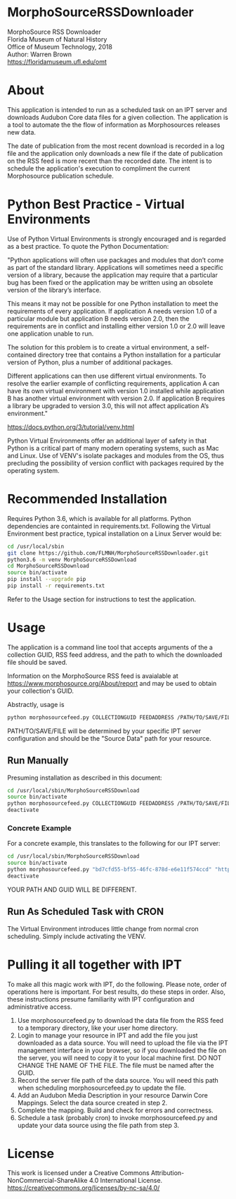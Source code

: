 # MorphoSourceRSSDownloader
MorphoSource RSS Downloader  
Florida Museum of Natural History  
Office of Museum Technology, 2018  
Author: Warren Brown  
https://floridamuseum.ufl.edu/omt  

# About
This application is intended to run as a scheduled task on an IPT server and downloads Audubon Core data files for a given collection. The application is a tool to automate the the flow of information as Morphosources releases new data.

The date of publication from the most recent download is recorded in a log file and the application only downloads a new file if the date of publication on the RSS feed is more recent than the recorded date. The intent is to schedule the application's execution to compliment the current Morphosource publication schedule.

# Python Best Practice - Virtual Environments
Use of Python Virtual Environments is strongly encouraged and is regarded as a best practice. To quote the Python Documentation:

"Python applications will often use packages and modules that don’t come as part of the standard library. Applications will sometimes need a specific version of a library, because the application may require that a particular bug has been fixed or the application may be written using an obsolete version of the library’s interface.

This means it may not be possible for one Python installation to meet the requirements of every application. If application A needs version 1.0 of a particular module but application B needs version 2.0, then the requirements are in conflict and installing either version 1.0 or 2.0 will leave one application unable to run.

The solution for this problem is to create a virtual environment, a self-contained directory tree that contains a Python installation for a particular version of Python, plus a number of additional packages.

Different applications can then use different virtual environments. To resolve the earlier example of conflicting requirements, application A can have its own virtual environment with version 1.0 installed while application B has another virtual environment with version 2.0. If application B requires a library be upgraded to version 3.0, this will not affect application A’s environment."

https://docs.python.org/3/tutorial/venv.html

Python Virtual Environments offer an additional layer of safety in that Python is a critical part of many modern operating systems, such as Mac and Linux. Use of VENV's isolate packages and modules from the OS, thus precluding the possibility of version conflict with packages required by the operating system.

# Recommended Installation
Requires Python 3.6, which is available for all platforms. Python dependencies are containted in requirements.txt. Following the Virtual Environment best practice, typical installation on a Linux Server would be:

```bash
cd /usr/local/sbin
git clone https://github.com/FLMNH/MorphoSourceRSSDownloader.git
python3.6 -m venv MorphoSourceRSSDownload
cd MorphoSourceRSSDownload
source bin/activate
pip install --upgrade pip
pip install -r requirements.txt
```
Refer to the Usage section for instructions to test the application.

# Usage
The application is a command line tool that accepts arguments of the a collection GUID, RSS feed address, and the path to which the downloaded file should be saved.

Information on the MorphoSource RSS feed is avaialable at https://www.morphosource.org/About/report and may be used to obtain your collection's GUID.

Abstractly, usage is 
```bash
python morphosourcefeed.py COLLECTIONGUID FEEDADDRESS /PATH/TO/SAVE/FILE
```
PATH/TO/SAVE/FILE will be determined by your specific IPT server configuration and should be the "Source Data" path for your resource.

## Run Manually
Presuming installation as described in this document:
```bash
cd /usr/local/sbin/MorphoSourceRSSDownload
source bin/activate
python morphosourcefeed.py COLLECTIONGUID FEEDADDRESS /PATH/TO/SAVE/FILE
deactivate
```
### Concrete Example
For a concrete example, this translates to the following for our IPT server:
```bash 
cd /usr/local/sbin/MorphoSourceRSSDownload
source bin/activate
python morphosourcefeed.py "bd7cfd55-bf55-46fc-878d-e6e11f574ccd" "https://www.morphosource.org/rss/ms_rss" "/srv/iptdata/resources/herpetology/sources"
deactivate
```
YOUR PATH AND GUID WILL BE DIFFERENT.

## Run As Scheduled Task with CRON
The Virtual Environment introduces little change from normal cron scheduling. Simply include activating the VENV.

# Pulling it all together with IPT
To make all this magic work with IPT, do the following. Please note, order of operations here is important.
For best results, do these steps in order. Also, these instructions presume familiarity with IPT configuration and
administrative access.

1. Use morphosourcefeed.py to download the data file from the RSS feed to a temporary directory, like your user home directory.
2. Login to manage your resource in IPT and add the file you just downloaded as a data source. You will need to upload the file 
via the IPT management interface in your browser, so if you downloaded the file on the server, you will need to copy it to your
local machine first. DO NOT CHANGE THE NAME OF THE FILE. The file must be named after the GUID.
3. Record the server file path of the data source. You will need this path when scheduling morphosourcefeed.py to update the file.
4. Add an Audubon Media Description in your resource Darwin Core Mappings. Select the data source created in step 2.
5. Complete the mapping. Build and check for errors and correctness.
6. Schedule a task (probably cron) to invoke morphosourcefeed.py and update your data source using the file path from step 3.

# License
This work is licensed under a Creative Commons Attribution-NonCommercial-ShareAlike 4.0 International License.
https://creativecommons.org/licenses/by-nc-sa/4.0/